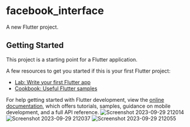 # facebook_interface

A new Flutter project.

## Getting Started

This project is a starting point for a Flutter application.

A few resources to get you started if this is your first Flutter project:

- [Lab: Write your first Flutter app](https://docs.flutter.dev/get-started/codelab)
- [Cookbook: Useful Flutter samples](https://docs.flutter.dev/cookbook)

For help getting started with Flutter development, view the
[online documentation](https://docs.flutter.dev/), which offers tutorials,
samples, guidance on mobile development, and a full API reference.
![Screenshot 2023-09-29 212014](https://github.com/mohamedashraf3/Task_Session_6/assets/109607689/6bcb06db-4c3a-404c-9d20-4ec4841194e9)
![Screenshot 2023-09-29 212037](https://github.com/mohamedashraf3/Task_Session_6/assets/109607689/0446568b-6805-4d31-9726-a64d5078a0f4)
![Screenshot 2023-09-29 212055](https://github.com/mohamedashraf3/Task_Session_6/assets/109607689/b3391d74-da46-4535-ac7f-6a17f41bdbd1)
